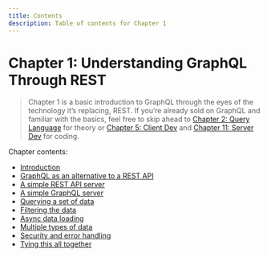 ```yaml
---
title: Contents
description: Table of contents for Chapter 1
---
```


# Chapter 1: Understanding GraphQL Through REST

> Chapter 1 is a basic introduction to GraphQL through the eyes of the technology it’s replacing, REST. If you’re already sold on GraphQL and familiar with the basics, feel free to skip ahead to [Chapter 2: Query Language](../query-language/index.md) for theory or [Chapter 5: Client Dev](../client/index.md) and [Chapter 11: Server Dev](../server/index.md) for coding.

Chapter contents:

* [Introduction](introduction.md)
* [GraphQL as an alternative to a REST API](graphql-as-an-alternative-to-a-rest-api.md)
* [A simple REST API server](a-simple-rest-api-server.md)
* [A simple GraphQL server](a-simple-graphql-server.md)
* [Querying a set of data](querying-a-set-of-data.md)
* [Filtering the data](filtering-the-data.md)
* [Async data loading](async-data-loading.md)
* [Multiple types of data](multiple-types-of-data.md)
* [Security and error handling](security-and-error-handling.md)
* [Tying this all together](tying-this-all-together.md)
